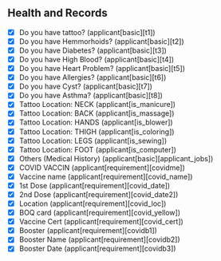 ## Health and Records
- [x] Do you have tattoo? (applicant[basic][t1])
- [x] Do you have Hemmorhoids? (applicant[basic][t2])
- [x] Do you have Diabetes? (applicant[basic][t3])
- [x] Do you have High Blood? (applicant[basic][t4])
- [x] Do you have Heart Problem? (applicant[basic][t5])
- [x] Do you have Allergies? (applicant[basic][t6])
- [x] Do you have Cyst? (applicant[basic][t7])
- [x] Do you have Asthma? (applicant[basic][t8])
- [x] Tattoo Location: NECK (applicant[is_manicure])
- [x] Tattoo Location: BACK (applicant[is_massage])
- [x] Tattoo Location: HANDS (applicant[is_blower])
- [x] Tattoo Location: THIGH (applicant[is_coloring])
- [x] Tattoo Location: LEGS (applicant[is_sewing])
- [x] Tattoo Location: FOOT (applicant[is_computer])
- [x] Others (Medical History) (applicant[basic][applicant_jobs])
- [x] COVID VACCIN (applicant[requirement][covidme])
- [x] Vaccine name (applicant[requirement][covid_name])
- [x] 1st Dose (applicant[requirement][covid_date])
- [x] 2nd Dose (applicant[requirement][covid_date2])
- [x] Location (applicant[requirement][covid_loc])
- [x] BOQ card (applicant[requirement][covid_yellow])
- [x] Vaccine Cert (applicant[requirement][covid_cert])
- [x] Booster (applicant[requirement][covidb1])
- [x] Booster Name (applicant[requirement][covidb2])
- [x] Booster Date (applicant[requirement][covidb3])
